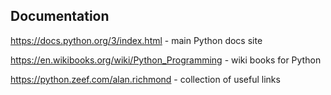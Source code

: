 ## Documentation

https://docs.python.org/3/index.html - main Python docs site

https://en.wikibooks.org/wiki/Python_Programming - wiki books for Python

https://python.zeef.com/alan.richmond - collection of useful links
